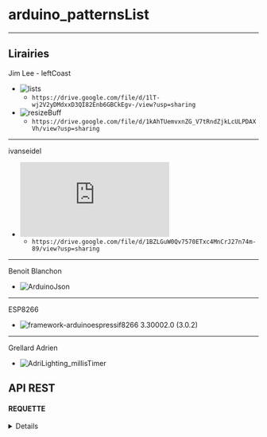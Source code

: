 # arduino_patternsList
---
## Lirairies  

Jim Lee - leftCoast  
- ![lists](https://github.com/leftCoast/LC_baseTools) 
  -   `https://drive.google.com/file/d/1lT-wj2V2yDMdxxD3QI82Enb6GBCkEgv-/view?usp=sharing`  
- ![resizeBuff](https://github.com/leftCoast/LC_baseTools) 
  - `https://drive.google.com/file/d/1kAhTUemvxnZG_V7tRndZjkLcULPDAXVh/view?usp=sharing`  
---
ivanseidel    
- ![LList](https://github.com/DmytroKorniienko/FireLamp_JeeUI/blob/master/include/LList.h) 
  - `https://drive.google.com/file/d/1BZLGuW0Qv7570ETxc4MnCrJ27n74m-89/view?usp=sharing`  
---
Benoit Blanchon  
- ![ArduinoJson](https://github.com/bblanchon/ArduinoJson) 
--- 
ESP8266 
- ![framework-arduinoespressif8266 3.30002.0 (3.0.2) ](https://github.com/esp8266/Arduino) 
---
Grellard Adrien  
- ![AdriLighting_millisTimer](https://github.com/AdriLighting/millisTimer.git) 

## API REST

#### REQUETTE    
<details>  
  <pre>     
      HTTP, JS, UDP, SOCKET 
        JSON SYNTAX
          op    object  fonction avec laquelle traiter le parsing + execution des commandes
                0 = ?
                1 = playlist items management
          type  object  type de format (nom de commande avc String,int ETC...)
          cli   object  porvenance: http server, websocket server, udp/multi
          set   array   setter
                [
                  n object  id commande
                  v object  valeur commoand si besoin
                ] , 
                [**]
          get   array   getter
                [  id commande ] , 
                [**]  
  <\pre>    
<\details>  

<hr>

#### CLIENT->SERVER 
aaa

   
